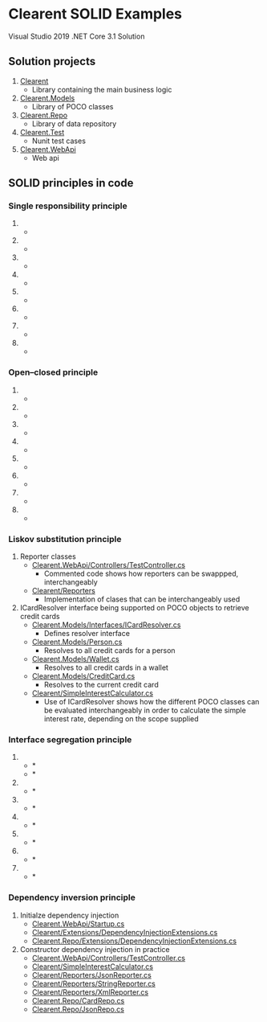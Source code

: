 # Clearent SOLID Examples

Visual Studio 2019 .NET Core 3.1 Solution

## Solution projects

1. [Clearent](https://github.com/JoelSkimoreMartin/Clearent/tree/master/Clearent)
    * Library containing the main business logic
1. [Clearent.Models](https://github.com/JoelSkimoreMartin/Clearent/tree/master/Clearent.Models)
    * Library of POCO classes
1. [Clearent.Repo](https://github.com/JoelSkimoreMartin/Clearent/tree/master/Clearent.Repo)
    * Library of data repository
1. [Clearent.Test](https://github.com/JoelSkimoreMartin/Clearent/tree/master/Clearent.Test)
    * Nunit test cases
1. [Clearent.WebApi](https://github.com/JoelSkimoreMartin/Clearent/tree/master/Clearent.WebApi)
   * Web api

## SOLID principles in code


### Single responsibility principle

1. 
    * []()
1. 
    * []()
1. 
    * []()
1. 
    * []()
1. 
    * []()
1. 
    * []()
1. 
    * []()
1. 
    * []()


### Open–closed principle


1. 
    * []()
1. 
    * []()
1. 
    * []()
1. 
    * []()
1. 
    * []()
1. 
    * []()
1. 
    * []()
1. 
    * []()


### Liskov substitution principle


1. Reporter classes
    * [Clearent.WebApi/Controllers/TestController.cs](https://github.com/JoelSkimoreMartin/Clearent/blob/master/Clearent.WebApi/Controllers/TestController.cs)
        * Commented code shows how reporters can be swappped, interchangeably
    * [Clearent/Reporters](https://github.com/JoelSkimoreMartin/Clearent/tree/master/Clearent/Reporters)
        * Implementation of clases that can be interchangeably used
1. ICardResolver interface being supported on POCO objects to retrieve credit cards
    * [Clearent.Models/Interfaces/ICardResolver.cs](https://github.com/JoelSkimoreMartin/Clearent/blob/master/Clearent.Models/Interfaces/ICardResolver.cs)
        * Defines resolver interface
    * [Clearent.Models/Person.cs](https://github.com/JoelSkimoreMartin/Clearent/blob/master/Clearent.Models/Person.cs)
        * Resolves to all credit cards for a person
    * [Clearent.Models/Wallet.cs](https://github.com/JoelSkimoreMartin/Clearent/blob/master/Clearent.Models/Wallet.cs)
        * Resolves to all credit cards in a wallet
    * [Clearent.Models/CreditCard.cs](https://github.com/JoelSkimoreMartin/Clearent/blob/master/Clearent.Models/CreditCard.cs)
        * Resolves to the current credit card
    * [Clearent/SimpleInterestCalculator.cs](https://github.com/JoelSkimoreMartin/Clearent/blob/master/Clearent/SimpleInterestCalculator.cs)
        * Use of ICardResolver shows how the different POCO classes can be evaluated interchangeably in order to calculate the simple interest rate, depending on the scope supplied


### Interface segregation principle


1. 
    * []()
        *
    * []()
        *
1. 
    * []()
        *
1. 
    * []()
        *
1. 
    * []()
        *
1. 
    * []()
        *
1. 
    * []()
        *
1. 
    * []()
        *


### Dependency inversion principle


1. Initialze dependency injection
    *  [Clearent.WebApi/Startup.cs](https://github.com/JoelSkimoreMartin/Clearent/blob/master/Clearent.WebApi/Startup.cs)
    *  [Clearent/Extensions/DependencyInjectionExtensions.cs](https://github.com/JoelSkimoreMartin/Clearent/blob/master/Clearent/Extensions/DependencyInjectionExtensions.cs)
    *  [Clearent.Repo/Extensions/DependencyInjectionExtensions.cs](https://github.com/JoelSkimoreMartin/Clearent/blob/master/Clearent.Repo/Extensions/DependencyInjectionExtensions.cs)
1. Constructor dependency injection in practice
    * [Clearent.WebApi/Controllers/TestController.cs](https://github.com/JoelSkimoreMartin/Clearent/blob/master/Clearent.WebApi/Controllers/TestController.cs)
    *  [Clearent/SimpleInterestCalculator.cs](https://github.com/JoelSkimoreMartin/Clearent/blob/master/Clearent/SimpleInterestCalculator.cs)
    *  [Clearent/Reporters/JsonReporter.cs](https://github.com/JoelSkimoreMartin/Clearent/blob/master/Clearent/Reporters/JsonReporter.cs)
    *  [Clearent/Reporters/StringReporter.cs](https://github.com/JoelSkimoreMartin/Clearent/blob/master/Clearent/Reporters/StringReporter.cs)
    *  [Clearent/Reporters/XmlReporter.cs](https://github.com/JoelSkimoreMartin/Clearent/blob/master/Clearent/Reporters/XmlReporter.cs)
    *  [Clearent.Repo/CardRepo.cs](https://github.com/JoelSkimoreMartin/Clearent/blob/master/Clearent.Repo/CardRepo.cs)
    *  [Clearent.Repo/JsonRepo.cs](https://github.com/JoelSkimoreMartin/Clearent/blob/master/Clearent.Repo/JsonRepo.cs)
